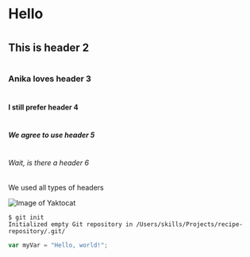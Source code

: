 # <h1> Hello </h1>
# <h2> This is header 2 </h2>
# <h3> Anika loves header 3 </h3>
# <h4> I still prefer header 4 </h4>
# <h5> We agree to use header 5 </h5>
# <h6> Wait, is there a header 6 </h6>

We used all types of headers


![Image of Yaktocat](https://octodex.github.com/images/yaktocat.png)

```
$ git init
Initialized empty Git repository in /Users/skills/Projects/recipe-repository/.git/
```

``` javascript
var myVar = "Hello, world!";
```
